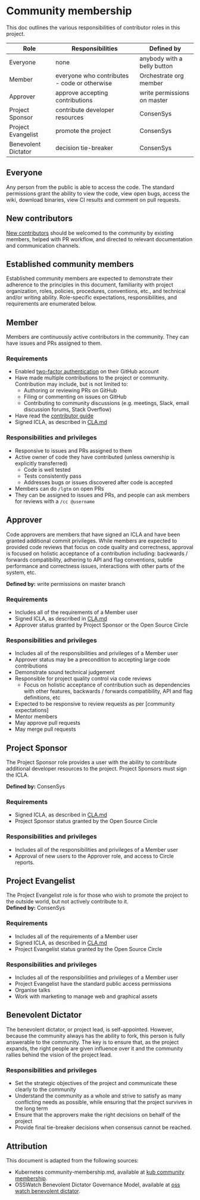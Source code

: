 # Community membership

This doc outlines the various responsibilities of contributor roles in
this project.

| Role                | Responsibilities                             | Defined by                  |
| ------------------- | -------------------------------------------- | --------------------------- |
| Everyone            | none                                         | anybody with a belly button |
| Member              | everyone who contributes - code or otherwise | Orchestrate org member      |
| Approver            | approve accepting contributions              | write permissions on master |
| Project Sponsor     | contribute developer resources               | ConsenSys                     |
| Project Evangelist  | promote the project                          | ConsenSys                     |
| Benevolent Dictator | decision tie-breaker                         | ConsenSys                     |

## Everyone

Any person from the public is able to access the code. The standard permissions grant the ability to view the code, view open bugs, access the wiki, download binaries, view CI results and comment on pull requests.

## New contributors

[New contributors] should be welcomed to the community by existing members,
helped with PR workflow, and directed to relevant documentation and
communication channels.

## Established community members

Established community members are expected to demonstrate their adherence to the
principles in this document, familiarity with project organization, roles,
policies, procedures, conventions, etc., and technical and/or writing ability.
Role-specific expectations, responsibilities, and requirements are enumerated
below.

## Member

Members are continuously active contributors in the community. They can have
issues and PRs assigned to them.

### Requirements

- Enabled [two-factor authentication] on their GitHub account
- Have made multiple contributions to the project or community. Contribution may include, but is not limited to:
  - Authoring or reviewing PRs on GitHub
  - Filing or commenting on issues on GitHub
  - Contributing to community discussions (e.g. meetings, Slack, email discussion forums, Stack Overflow)
- Have read the [contributor guide]
- Signed ICLA, as described in [CLA.md]

### Responsibilities and privileges

- Responsive to issues and PRs assigned to them
- Active owner of code they have contributed (unless ownership is explicitly transferred)
  - Code is well tested
  - Tests consistently pass
  - Addresses bugs or issues discovered after code is accepted
- Members can do `/lgtm` on open PRs
- They can be assigned to issues and PRs, and people can ask members for reviews with a `/cc @username`

## Approver

Code approvers are members that have signed an ICLA and have been granted additional commit privileges. While members are expected to provided code reviews that focus on code quality and correctness, approval is focused on holistic acceptance of a contribution including: backwards / forwards compatibility, adhering to API and flag conventions, subtle performance and correctness issues, interactions with other parts of the system, etc.

**Defined by:** write permissions on master branch

### Requirements

- Includes all of the requirements of a Member user
- Signed ICLA, as described in [CLA.md]
- Approver status granted by Project Sponsor or the Open Source Circle

### Responsibilities and privileges

- Includes all of the responsibilities and privileges of a Member user
- Approver status may be a precondition to accepting large code contributions
- Demonstrate sound technical judgement
- Responsible for project quality control via code reviews
  - Focus on holistic acceptance of contribution such as dependencies with other features, backwards / forwards
    compatibility, API and flag definitions, etc
- Expected to be responsive to review requests as per [community expectations]
- Mentor members
- May approve pull requests
- May merge pull requests

## Project Sponsor

The Project Sponsor role provides a user with the ability to contribute additional developer resources to the project. Project Sponsors must sign the ICLA.

**Defined by:** ConsenSys

### Requirements

- Signed ICLA, as described in [CLA.md]
- Project Sponsor status granted by the Open Source Circle

### Responsibilities and privileges

- Includes all of the responsibilities and privileges of a Member user
- Approval of new users to the Approver role, and access to Circle reports.

## Project Evangelist

The Project Evangelist role is for those who wish to promote the project to the outside world, but not actively contribute to it.  
**Defined by:** ConsenSys

### Requirements

- Includes all of the requirements of a Member user
- Signed ICLA, as described in [CLA.md]
- Project Evangelist status granted by the Open Source Circle

### Responsibilities and privileges

- Includes all of the responsibilities and privileges of a Member user
- Project Evangelist have the standard public access permissions
- Organise talks
- Work with marketing to manage web and graphical assets

## Benevolent Dictator

The benevolent dictator, or project lead, is self-appointed. However, because the community always has the ability to fork, this person is fully answerable to the community. The key is to ensure that, as the project expands, the right people are given influence over it and the community rallies behind the vision of the project lead.

### Responsibilities and privileges

- Set the strategic objectives of the project and communicate these clearly to the community
- Understand the community as a whole and strive to satisfy as many conflicting needs as possible, while ensuring that the project survives in the long term
- Ensure that the approvers make the right decisions on behalf of the project
- Provide final tie-breaker decisions when consensus cannot be reached.

## Attribution

This document is adapted from the following sources:

- Kubernetes community-membership.md, available at [kub community membership].
- OSSWatch Benevolent Dictator Governance Model, available at [oss watch benevolent dictator].

[cla.md]: /CLA.md
[oss watch benevolent dictator]: http://oss-watch.ac.uk/resources/benevolentdictatorgovernancemodel
[kub community membership]: https://raw.githubusercontent.com/kubernetes/community/master/community-membership.md
[contributor guide]: /CONTRIBUTING.md
[new contributors]: /CONTRIBUTING.md
[two-factor authentication]: https://help.github.com/articles/about-two-factor-authentication
